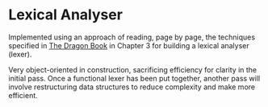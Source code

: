 Lexical Analyser
===============

Implemented using an approach of reading, page by page, the techniques specified in [The Dragon Book](http://en.wikipedia.org/wiki/Compilers:_Principles,_Techniques,_and_Tools) in Chapter 3 for building a lexical analyser (lexer). 

Very object-oriented in construction, sacrificing efficiency for clarity in the initial pass. Once a functional lexer has been put together, another pass will involve restructuring data structures to reduce complexity and make more efficient.